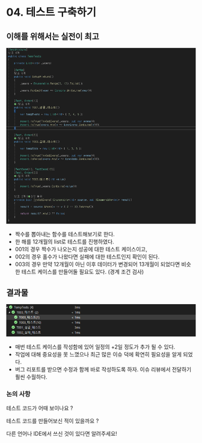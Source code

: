 # 04. 테스트 구축하기

## 이해를 위해서는 실전이 최고

<img src="./unit_test.PNG">

- 짝수를 뽑아내는 함수를 테스트해보기로 한다.
- 한 해를 12개월의 list로 테스트를 진행하였다.
- 001의 경우 짝수가 나오는지 성공에 대한 테스트 케이스이고,
- 002의 경우 홀수가 나왔다면 실패에 대한 테스트인지 확인이 된다.
- 003의 경우 만약 12개월이 아닌 이후 데이터가 변경되어 13개월이 되었다면 비슷한 테스트 케이스를 만들어둘 필요도 있다. (경계 조건 검사)


## 결과물
<img src="./unit_test_result.PNG">

- 매번 테스트 케이스를 작성함에 있어 일정의 +2일 정도가 추가 될 수 있다.
- 작업에 대해 중요성을 못 느꼈으나 최근 많은 이슈 덕에 확연히 필요성을 알게 되었다.
- 버그 리포트를 받으면 수정과 함께 바로 작성하도록 하자. 이슈 리뷰에서 전달하기 훨씬 수월하다.


### 논의 사항
테스트 코드가 어때 보이나요 ? 

테스트 코드를 만들어보신 적이 있을까요 ?

다른 언어나 IDE에서 쓰신 것이 있다면 알려주세요!